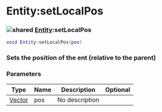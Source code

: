 # Entity:setLocalPos

### ![shared](../../home/entity/.gitbook/assets/shared.png) [Entity](../../home/entity/home/Entity/):setLocalPos

```lua
void Entity:setLocalPos(pos)
```

### Sets the position of the ent (relative to the parent)

### Parameters

| Type                                     | Name | Description    | Optional |
| ---------------------------------------- | ---- | -------------- | -------: |
| [Vector](../../home/entity/home/Vector/) | pos  | No description |          |
